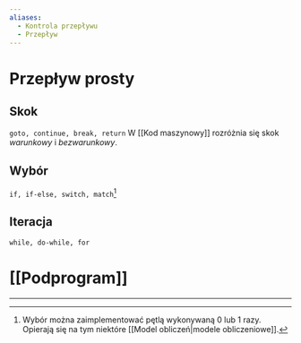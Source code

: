 ```yaml
---
aliases:
  - Kontrola przepływu
  - Przepływ
---
```

# Przepływ prosty
## Skok
`goto, continue, break, return`
W [[Kod maszynowy]] rozróżnia się skok *warunkowy* i *bezwarunkowy*.
## Wybór
`if, if-else, switch, match`[^1]
## Iteracja
`while, do-while, for`
# [[Podprogram]]

---
[^1]: Wybór można zaimplementować pętlą wykonywaną 0 lub 1 razy. Opierają się na tym niektóre [[Model obliczeń|modele obliczeniowe]].